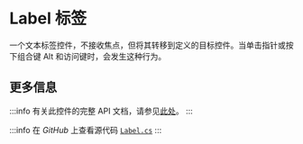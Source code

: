 # Label 标签

一个文本标签控件，不接收焦点，但将其转移到定义的目标控件。当单击指针或按下组合键 Alt 和访问键时，会发生这种行为。



## 更多信息

:::info
有关此控件的完整 API 文档，请参见[此处](https://api-docs.avaloniaui.net/docs/T_Avalonia_Controls_Label)。
:::

:::info
在 _GitHub_ 上查看源代码 [`Label.cs`](https://github.com/AvaloniaUI/Avalonia/blob/master/src/Avalonia.Controls/Label.cs)
:::

